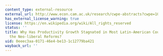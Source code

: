 ```yaml
---
content_type: external-resource
external_url: http://www.econ.cam.ac.uk/research/cwpe-abstracts?cwpe=1030
has_external_license_warning: true
license: https://en.wikipedia.org/wiki/All_rights_reserved
status: ''
title: Why Has Productivity Growth Stagnated in Most Latin-American Countries Since
  the Neo-liberal Reforms?
uid: 0eeec3aa-0171-46e4-be13-1c12779ba421
wayback_url: ''
---
```

